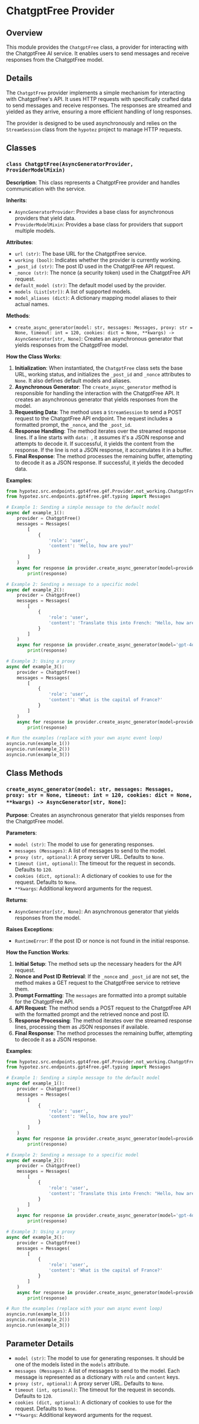 # ChatgptFree Provider

## Overview

This module provides the `ChatgptFree` class, a provider for interacting with the ChatgptFree AI service. It enables users to send messages and receive responses from the ChatgptFree model.

## Details

The `ChatgptFree` provider implements a simple mechanism for interacting with ChatgptFree's API. It uses HTTP requests with specifically crafted data to send messages and receive responses. The responses are streamed and yielded as they arrive, ensuring a more efficient handling of long responses.

The provider is designed to be used asynchronously and relies on the `StreamSession` class from the `hypotez` project to manage HTTP requests.

## Classes

### `class ChatgptFree(AsyncGeneratorProvider, ProviderModelMixin)`

**Description**: This class represents a ChatgptFree provider and handles communication with the service.

**Inherits**: 
  - `AsyncGeneratorProvider`: Provides a base class for asynchronous providers that yield data.
  - `ProviderModelMixin`: Provides a base class for providers that support multiple models.

**Attributes**:

  - `url (str)`: The base URL for the ChatgptFree service.
  - `working (bool)`: Indicates whether the provider is currently working.
  - `_post_id (str)`: The post ID used in the ChatgptFree API request.
  - `_nonce (str)`: The nonce (a security token) used in the ChatgptFree API request.
  - `default_model (str)`: The default model used by the provider.
  - `models (List[str])`: A list of supported models.
  - `model_aliases (dict)`: A dictionary mapping model aliases to their actual names.

**Methods**:

  - `create_async_generator(model: str, messages: Messages, proxy: str = None, timeout: int = 120, cookies: dict = None, **kwargs) -> AsyncGenerator[str, None]`: Creates an asynchronous generator that yields responses from the ChatgptFree model.

**How the Class Works**:

1. **Initialization**: When instantiated, the `ChatgptFree` class sets the base URL, working status, and initializes the `_post_id` and `_nonce` attributes to `None`. It also defines default models and aliases.
2. **Asynchronous Generator**: The `create_async_generator` method is responsible for handling the interaction with the ChatgptFree API. It creates an asynchronous generator that yields responses from the model.
3. **Requesting Data**: The method uses a `StreamSession` to send a POST request to the ChatgptFree API endpoint. The request includes a formatted prompt, the `_nonce`, and the `_post_id`.
4. **Response Handling**: The method iterates over the streamed response lines. If a line starts with `data: `, it assumes it's a JSON response and attempts to decode it. If successful, it yields the content from the response. If the line is not a JSON response, it accumulates it in a buffer.
5. **Final Response**: The method processes the remaining buffer, attempting to decode it as a JSON response. If successful, it yields the decoded data.

**Examples**:

```python
from hypotez.src.endpoints.gpt4free.g4f.Provider.not_working.ChatgptFree import ChatgptFree
from hypotez.src.endpoints.gpt4free.g4f.typing import Messages

# Example 1: Sending a simple message to the default model
async def example_1():
    provider = ChatgptFree()
    messages = Messages(
        [
            {
                'role': 'user',
                'content': 'Hello, how are you?'
            }
        ]
    )
    async for response in provider.create_async_generator(model=provider.default_model, messages=messages):
        print(response)

# Example 2: Sending a message to a specific model
async def example_2():
    provider = ChatgptFree()
    messages = Messages(
        [
            {
                'role': 'user',
                'content': 'Translate this into French: "Hello, how are you?"'
            }
        ]
    )
    async for response in provider.create_async_generator(model='gpt-4o-mini-2024-07-18', messages=messages):
        print(response)

# Example 3: Using a proxy
async def example_3():
    provider = ChatgptFree()
    messages = Messages(
        [
            {
                'role': 'user',
                'content': 'What is the capital of France?'
            }
        ]
    )
    async for response in provider.create_async_generator(model=provider.default_model, messages=messages, proxy='http://your.proxy.server:port'):
        print(response)

# Run the examples (replace with your own async event loop)
asyncio.run(example_1())
asyncio.run(example_2())
asyncio.run(example_3())
```

## Class Methods

### `create_async_generator(model: str, messages: Messages, proxy: str = None, timeout: int = 120, cookies: dict = None, **kwargs) -> AsyncGenerator[str, None]`:

**Purpose**: Creates an asynchronous generator that yields responses from the ChatgptFree model.

**Parameters**:

  - `model (str)`: The model to use for generating responses.
  - `messages (Messages)`: A list of messages to send to the model.
  - `proxy (str, optional)`: A proxy server URL. Defaults to `None`.
  - `timeout (int, optional)`: The timeout for the request in seconds. Defaults to `120`.
  - `cookies (dict, optional)`: A dictionary of cookies to use for the request. Defaults to `None`.
  - `**kwargs`: Additional keyword arguments for the request.

**Returns**:

  - `AsyncGenerator[str, None]`: An asynchronous generator that yields responses from the model.

**Raises Exceptions**:

  - `RuntimeError`: If the post ID or nonce is not found in the initial response.

**How the Function Works**:

1. **Initial Setup**: The method sets up the necessary headers for the API request.
2. **Nonce and Post ID Retrieval**: If the `_nonce` and `_post_id` are not set, the method makes a GET request to the ChatgptFree service to retrieve them.
3. **Prompt Formatting**: The `messages` are formatted into a prompt suitable for the ChatgptFree API.
4. **API Request**: The method sends a POST request to the ChatgptFree API with the formatted prompt and the retrieved nonce and post ID.
5. **Response Processing**: The method iterates over the streamed response lines, processing them as JSON responses if available.
6. **Final Response**: The method processes the remaining buffer, attempting to decode it as a JSON response.


**Examples**:

```python
from hypotez.src.endpoints.gpt4free.g4f.Provider.not_working.ChatgptFree import ChatgptFree
from hypotez.src.endpoints.gpt4free.g4f.typing import Messages

# Example 1: Sending a simple message to the default model
async def example_1():
    provider = ChatgptFree()
    messages = Messages(
        [
            {
                'role': 'user',
                'content': 'Hello, how are you?'
            }
        ]
    )
    async for response in provider.create_async_generator(model=provider.default_model, messages=messages):
        print(response)

# Example 2: Sending a message to a specific model
async def example_2():
    provider = ChatgptFree()
    messages = Messages(
        [
            {
                'role': 'user',
                'content': 'Translate this into French: "Hello, how are you?"'
            }
        ]
    )
    async for response in provider.create_async_generator(model='gpt-4o-mini-2024-07-18', messages=messages):
        print(response)

# Example 3: Using a proxy
async def example_3():
    provider = ChatgptFree()
    messages = Messages(
        [
            {
                'role': 'user',
                'content': 'What is the capital of France?'
            }
        ]
    )
    async for response in provider.create_async_generator(model=provider.default_model, messages=messages, proxy='http://your.proxy.server:port'):
        print(response)

# Run the examples (replace with your own async event loop)
asyncio.run(example_1())
asyncio.run(example_2())
asyncio.run(example_3())
```

## Parameter Details

  - `model (str)`: The model to use for generating responses. It should be one of the models listed in the `models` attribute.
  - `messages (Messages)`: A list of messages to send to the model. Each message is represented as a dictionary with `role` and `content` keys.
  - `proxy (str, optional)`: A proxy server URL. Defaults to `None`.
  - `timeout (int, optional)`: The timeout for the request in seconds. Defaults to `120`.
  - `cookies (dict, optional)`: A dictionary of cookies to use for the request. Defaults to `None`.
  - `**kwargs`: Additional keyword arguments for the request.
